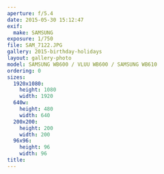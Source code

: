 ```yaml
---
aperture: f/5.4
date: 2015-05-30 15:12:47
exif:
  make: SAMSUNG
exposure: 1/750
file: SAM_7122.JPG
gallery: 2015-birthday-holidays
layout: gallery-photo
model: SAMSUNG WB600 / VLUU WB600 / SAMSUNG WB610
ordering: 0
sizes:
  1920x1080:
    height: 1080
    width: 1920
  640w:
    height: 480
    width: 640
  200x200:
    height: 200
    width: 200
  96x96:
    height: 96
    width: 96
title: 
---
```

